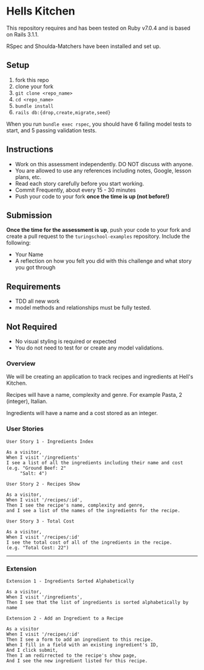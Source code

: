 # Hells Kitchen

This repository requires and has been tested on Ruby v7.0.4 and is based on Rails 3.1.1.

RSpec and Shoulda-Matchers have been installed and set up.

## Setup

1. fork this repo
2. clone your fork
3. `git clone <repo_name>`
4. `cd <repo_name>`
5. `bundle install`
6. `rails db:{drop,create,migrate,seed}`

When you run `bundle exec rspec`, you should have 6 failing model tests to start, and 5 passing validation tests.  

## Instructions

* Work on this assessment independently. DO NOT discuss with anyone.
* You are allowed to use any references including notes, Google, lesson plans, etc.
* Read each story carefully before you start working.
* Commit Frequently, about every 15 - 30 minutes
* Push your code to your fork **once the time is up (not before!)**

## Submission

**Once the time for the assessment is up**, push your code to your fork and create a pull request to the `turingschool-examples` repository. Include the following:

* Your Name
* A reflection on how you felt you did with this challenge and what story you got through

## Requirements

* TDD all new work
* model methods and relationships must be fully tested.

## Not Required

* No visual styling is required or expected
* You do not need to test for or create any model validations.

###  Overview

We will be creating an application to track recipes and ingredients at Hell's Kitchen. 

Recipes will have a name, complexity and genre. For example Pasta, 2 (integer), Italian.

Ingredients will have a name and a cost stored as an integer.

 
### User Stories
 
```
User Story 1 - Ingredients Index

As a visitor,
When I visit '/ingredients'
I see a list of all the ingredients including their name and cost
(e.g. "Ground Beef: 2"
     "Salt: 4")
```
 
```
User Story 2 - Recipes Show

As a visitor,
When I visit '/recipes/:id',
Then I see the recipe's name, complexity and genre,
and I see a list of the names of the ingredients for the recipe.
```


```
User Story 3 - Total Cost

As a visitor,
When I visit '/recipes/:id'
I see the total cost of all of the ingredients in the recipe.
(e.g. "Total Cost: 22")
```

---
### Extension

```
Extension 1 - Ingredients Sorted Alphabetically

As a visitor,
When I visit '/ingredients',
Then I see that the list of ingredients is sorted alphabetically by name
```	

```
Extension 2 - Add an Ingredient to a Recipe

As a visitor
When I visit '/recipes/:id'
Then I see a form to add an ingredient to this recipe.
When I fill in a field with an existing ingredient's ID,
And I click submit,
Then I am redirrected to the recipe's show page,
And I see the new ingredient listed for this recipe.
```
